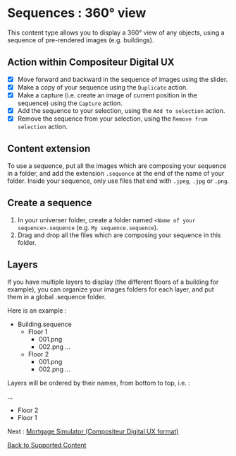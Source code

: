 # Sequences : 360° view

This content type allows you to display a 360° view of any objects, using a sequence of pre-rendered images (e.g. buildings).

## Action within Compositeur Digital UX

- [X] Move forward and backward in the sequence of images using the slider.
- [X] Make a copy of your sequence using the `Duplicate` action.
- [X] Make a capture (i.e. create an image of current position in the sequence) using the `Capture` action.
- [X] Add the sequence to your selection, using the `Add to selection` action.
- [X] Remove the sequence from your selection, using the `Remove from selection` action.

## Content extension

To use a sequence, put all the images which are composing your sequence in a folder, and add the extension `.sequence` at the end of the name of your folder. Inside your sequence, only use files that end with `.jpeg`, `.jpg` or `.png`.

## Create a sequence

1. In your universer folder, create a folder named `<Name of your sequence>.sequence` (e.g. `My sequence.sequence`).
2. Drag and drop all the files which are composing your sequence in this folder.

## Layers

If you have multiple layers to display (the different floors of a building for example), you can organize your images folders for each layer, and put them in a global .sequence folder.

Here is an example :

* Building.sequence
  * Floor 1
    * 001.png
    * 002.png
...
  * Floor 2
    * 001.png
    * 002.png
...

Layers will be ordered by their names, from bottom to top, i.e. :

...
* Floor 2
* Floor 1

Next : [Mortgage Simulator (Compositeur Digital UX format)](simulator.md)

[Back to Supported Content](index.md)
